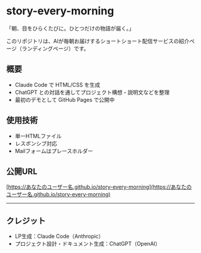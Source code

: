 # story-every-morning

「朝、目をひらくたびに。ひとつだけの物語が届く。」

このリポジトリは、AIが毎朝お届けするショートショート配信サービスの紹介ページ（ランディングページ）です。

## 概要

- Claude Code で HTML/CSS を生成
- ChatGPT との対話を通してプロジェクト構想・説明文などを整理
- 最初のデモとして GitHub Pages で公開中

## 使用技術

- 単一HTMLファイル
- レスポンシブ対応
- Mailフォームはプレースホルダー

## 公開URL

[https://あなたのユーザー名.github.io/story-every-morning](https://あなたのユーザー名.github.io/story-every-morning)

---

## クレジット

- LP生成：Claude Code（Anthropic）
- プロジェクト設計・ドキュメント生成：ChatGPT（OpenAI）
